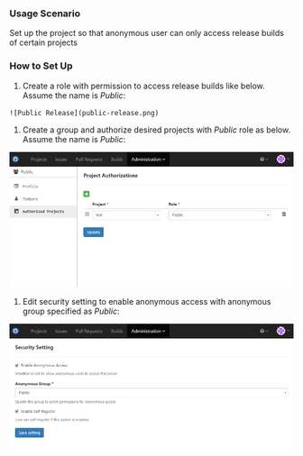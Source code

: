 ### Usage Scenario

Set up the project so that anonymous user can only access release builds of certain projects

### How to Set Up

  1. Create a role with permission to access release builds like below. Assume the name is _Public_:
  
    ![Public Release](public-release.png)
    
  1. Create a group and authorize desired projects with _Public_ role as below. Assume the name is _Public_:

   ![Group Authorize Projects Public Role](group-authorize-projects-public-role.png)
   
  1. Edit security setting to enable anonymous access with anonymous group specified as _Public_:

   ![Enable Anonymous Access](enable-anonymous-access.png)